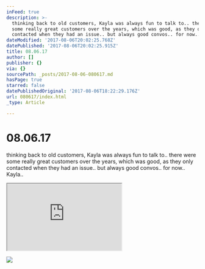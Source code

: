 ```yaml
---
inFeed: true
description: >-
  thinking back to old customers, Kayla was always fun to talk to.. there were
  some really great customers over the years, which was good, as they only
  contacted when they had an issue.. but always good convos.. for now.. Kayla..
dateModified: '2017-08-06T20:02:25.768Z'
datePublished: '2017-08-06T20:02:25.915Z'
title: 08.06.17
author: []
publisher: {}
via: {}
sourcePath: _posts/2017-08-06-080617.md
hasPage: true
starred: false
datePublishedOriginal: '2017-08-06T18:22:29.176Z'
url: 080617/index.html
_type: Article

---
```

# 08.06.17

thinking back to old customers, Kayla was always fun to talk to.. there were some really great customers over the years, which was good, as they only contacted when they had an issue.. but always good convos.. for now.. Kayla..

<iframe src="https://the-grid.github.io/ed-userhtml/?g=eJxdkNGKwjAQRX-lBNxH0yor6hplv6Rkk6kJpp0wM6H499tNHxZ9nMPhcJlLHMiO0MzRSzCqa9uNagLEe5DlOhxUw44wpTjdjZpQNVX_QfJAK2ByRgWRzGet5y1jmbxLWPzW4ahzsk8gfSuUTJU2-2-tbY7vopB1D9a7_bHdnT677sOO-cthQjJw8oMfKrBFsP9rGqECFYXooSdIVsCbwSZeMQec-yU8wiT8b1dceBn_iggy8iLWgLpe9PqX6y9ua2dM" height="176" style=""></iframe>

![](https://the-grid-user-content.s3-us-west-2.amazonaws.com/bd1ec733-ada9-4c62-aec8-b5d41978a740.png)